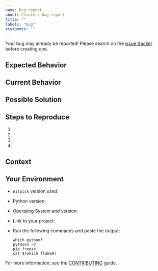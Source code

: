 ```yaml
---
name: Bug report
about: Create a bug report
title: ""
labels: "bug"
assignees: ""
---
```


Your bug may already be reported!
Please search on the [issue tracker](https://github.com/andreoliwa/python-cdown/issues) before creating one.

## Expected Behavior

<!--- Tell us what should happen -->

## Current Behavior

<!--- Tell us what happens instead of the expected behaviour -->

## Possible Solution

<!--- Not obligatory, but suggest a fix/reason for the bug -->

## Steps to Reproduce

<!--- Provide a link to a live example or an unambiguous set of steps to -->
<!--- reproduce this bug. Include code to reproduce, if relevant -->

1. <!-- do this -->
1. <!-- do that -->
1. <!-- do also -->
1. <!-- then this happens -->

## Context

<!--- How has this issue affected you? What are you trying to accomplish? -->
<!--- Providing context helps us come up with a solution that is most useful in the real world -->

## Your Environment

<!--- Include as many relevant details about the environment you experienced the bug in -->

- `nitpick` version used:

- Python version:

- Operating System and version:

- Link to your project:

- Run the following commands and paste the output:

  ```shell script
  which python3
  python3 -V
  pip freeze
  cat $(which flake8)
  ```

For more information, see the [CONTRIBUTING](https://github.com/andreoliwa/python-cdown/blob/master/CONTRIBUTING.rst) guide.

<!-- Thanks to https://github.com/stevemao/github-issue-templates/ for this template -->
